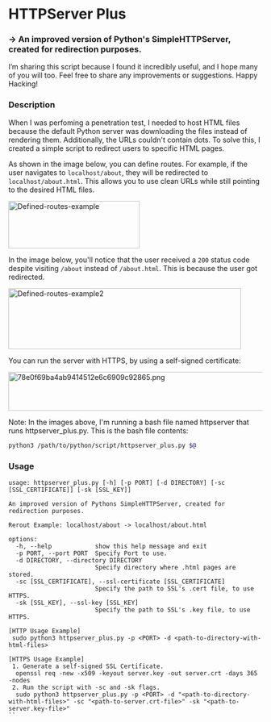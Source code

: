 # HTTPServer Plus
### -> An improved version of Python's SimpleHTTPServer, created for redirection purposes.
I’m sharing this script because I found it incredibly useful, and I hope many of you will too.
Feel free to share any improvements or suggestions. Happy Hacking!
### Description
When I was perfoming a penetration test, I needed to host HTML files because the default Python server was downloading the files instead of rendering them. Additionally, the URLs couldn't contain dots. To solve this, I created a simple script to redirect users to specific HTML pages.

As shown in the image below, you can define routes. For example, if the user navigates to `localhost/about`, they will be redirected to `localhost/about.html`. This allows you to use clean URLs while still pointing to the desired HTML files.

<img src="https://github.com/user-attachments/assets/afab892a-b772-4f14-a81c-c8b41ef24876" alt="Defined-routes-example" width="260" height="94">

In the image below, you'll notice that the user received a `200` status code despite visiting `/about` instead of `/about.html`. This is because the user got redirected.

<img src="https://github.com/user-attachments/assets/dabf1601-1367-42e0-9ab3-1481e87cacb2" alt="Defined-routes-example2" width="461" height="121">

You can run the server with HTTPS, by using a self-signed certificate:

<img src="https://github.com/user-attachments/assets/2f3648a2-971c-441a-957d-1d6b30450c39" alt="78e0f69ba4ab9414512e6c6909c92865.png" width="712" height="77">

Note: In the images above, I'm running a bash file named httpserver that runs httpserver_plus.py. This is the bash file contents:
```bash
python3 /path/to/python/script/httpserver_plus.py $@
```

### Usage
```
usage: httpserver_plus.py [-h] [-p PORT] [-d DIRECTORY] [-sc [SSL_CERTIFICATE]] [-sk [SSL_KEY]]

An improved version of Pythons SimpleHTTPServer, created for redirection purposes.

Rerout Example: localhost/about -> localhost/about.html

options:
  -h, --help            show this help message and exit
  -p PORT, --port PORT  Specify Port to use.
  -d DIRECTORY, --directory DIRECTORY
                        Specify directory where .html pages are stored.
  -sc [SSL_CERTIFICATE], --ssl-certificate [SSL_CERTIFICATE]
                        Specify the path to SSL's .cert file, to use HTTPS.
  -sk [SSL_KEY], --ssl-key [SSL_KEY]
                        Specify the path to SSL's .key file, to use HTTPS.

[HTTP Usage Example]
 sudo python3 httpserver_plus.py -p <PORT> -d <path-to-directory-with-html-files>

[HTTPS Usage Example]
 1. Generate a self-signed SSL Certificate.
  openssl req -new -x509 -keyout server.key -out server.crt -days 365 -nodes
 2. Run the script with -sc and -sk flags.
  sudo python3 httpserver_plus.py -p <PORT> -d "<path-to-directory-with-html-files>" -sc "<path-to-server.crt-file>" -sk "<path-to-server.key-file>"
``

